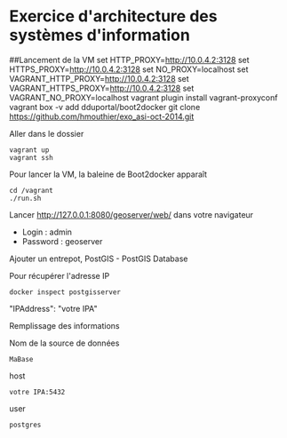 Exercice d'architecture des systèmes d'information
================

##Lancement de la VM
	set HTTP_PROXY=http://10.0.4.2:3128
	set HTTPS_PROXY=http://10.0.4.2:3128
	set NO_PROXY=localhost
	set VAGRANT_HTTP_PROXY=http://10.0.4.2:3128
	set VAGRANT_HTTPS_PROXY=http://10.0.4.2:3128
	set VAGRANT_NO_PROXY=localhost
	vagrant plugin install vagrant-proxyconf
	vagrant box -v add dduportal/boot2docker
	git clone https://github.com/hmouthier/exo_asi-oct-2014.git
	
Aller dans le dossier 

	vagrant up
	vagrant ssh

Pour lancer la VM, la baleine de Boot2docker apparaît 
	
	cd /vagrant
	./run.sh
	
Lancer http://127.0.0.1:8080/geoserver/web/ dans votre navigateur

* Login : admin
* Password : geoserver

Ajouter un entrepot,  PostGIS - PostGIS Database

Pour récupérer l'adresse IP

	docker inspect postgisserver 
	
"IPAddress": "votre IPA"

Remplissage des informations

Nom de la source de données 

	MaBase
	
host

	votre IPA:5432
	
user

	postgres
